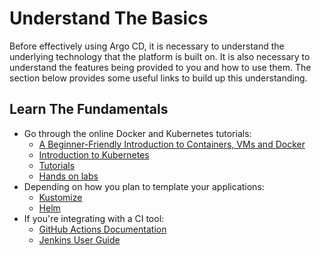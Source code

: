 # Understand The Basics

Before effectively using Argo CD, it is necessary to understand the underlying technology that the platform is built on. It is also necessary to understand the features being provided to you and how to use them. The section below provides some useful links to build up this understanding.
 
## Learn The Fundamentals

* Go through the online Docker and Kubernetes tutorials:
	* [A Beginner-Friendly Introduction to Containers, VMs and Docker](https://medium.freecodecamp.org/a-beginner-friendly-introduction-to-containers-vms-and-docker-79a9e3e119b)
	* [Introduction to Kubernetes](https://www.edx.org/course/introduction-to-kubernetes)
	* [Tutorials](https://kubernetes.io/docs/tutorials/)
	* [Hands on labs](https://katacoda.com/courses/kubernetes/)
* Depending on how you plan to template your applications:
    * [Kustomize](https://kustomize.io) 
    * [Helm](https://helm.sh)
* If you're integrating with a CI tool:
	* [GitHub Actions Documentation](https://docs.github.com/en/actions)
	* [Jenkins User Guide](https://www.jenkins.io/doc/book/)
